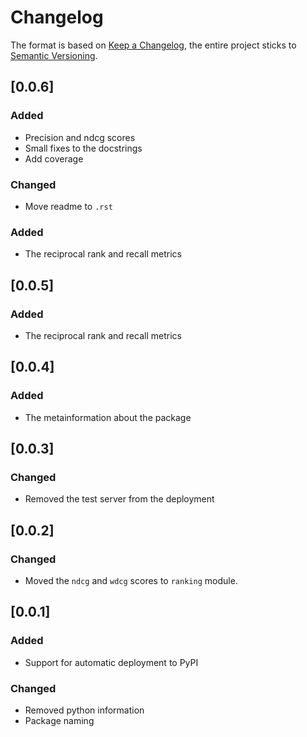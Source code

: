 # Changelog

The format is based on [Keep a Changelog](https://keepachangelog.com/en/1.0.0/),
the entire project sticks to [Semantic Versioning](https://semver.org/spec/v2.0.0.html).

## [0.0.6]
### Added
- Precision and ndcg scores
- Small fixes to the docstrings
- Add coverage

### Changed
- Move readme to `.rst`

### Added
- The reciprocal rank and recall metrics

## [0.0.5]

### Added
- The reciprocal rank and recall metrics

## [0.0.4]

### Added
- The metainformation about the package

## [0.0.3]

### Changed
- Removed the test server from the deployment

## [0.0.2]

### Changed
- Moved the `ndcg` and `wdcg` scores to `ranking` module.

## [0.0.1]

### Added
- Support for automatic deployment to PyPI

### Changed
- Removed python information
- Package naming
